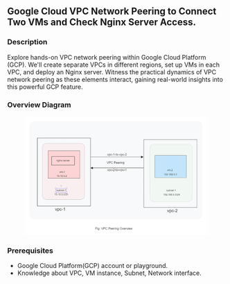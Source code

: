 ## Google Cloud VPC Network Peering to Connect Two VMs and Check Nginx Server Access.

### Description

Explore hands-on VPC network peering within Google Cloud Platform (GCP). We'll create separate VPCs in different regions, set up VMs in each VPC, and deploy an Nginx server. Witness the practical dynamics of VPC network peering as these elements interact, gaining real-world insights into this powerful GCP feature.

### Overview Diagram

<figure > 
<p align="center">
  <img src="./assets/vpc-peering-overview.png" alt="vpc-peering-overview" style="background-color:white" />
</p>
</figure>

### Prerequisites

- Google Cloud Platform(GCP) account or playground.
- Knowledge about VPC, VM instance, Subnet, Network interface.
